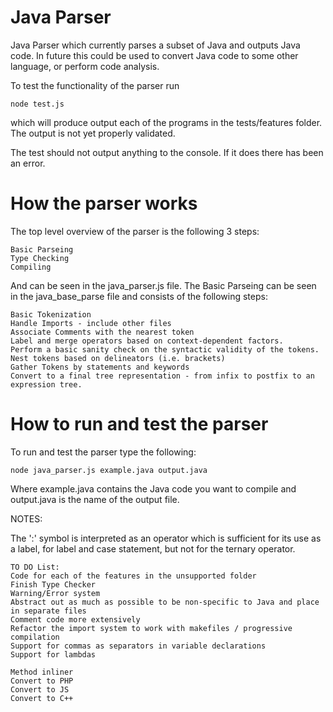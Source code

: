 # Java Parser
Java Parser which currently parses a subset of Java and outputs Java code. In future this could be used to convert Java code to some other language, or perform code analysis.

To test the functionality of the parser run

```
node test.js
```

which will produce output each of the programs in the tests/features folder. The output is not yet properly validated.

The test should not output anything to the console. If it does there has been an error.

# How the parser works

The top level overview of the parser is the following 3 steps:

    Basic Parseing
    Type Checking
    Compiling

And can be seen in the java_parser.js file.
The Basic Parseing can be seen in the java_base_parse file and consists of the following steps:

    Basic Tokenization
    Handle Imports - include other files
    Associate Comments with the nearest token
    Label and merge operators based on context-dependent factors.
    Perform a basic sanity check on the syntactic validity of the tokens.
    Nest tokens based on delineators (i.e. brackets)
    Gather Tokens by statements and keywords
    Convert to a final tree representation - from infix to postfix to an expression tree.

# How to run and test the parser

To run and test the parser type the following:

```
node java_parser.js example.java output.java
```

Where example.java contains the Java code you want to compile and output.java is the name of the output file.

NOTES:

The ':' symbol is interpreted as an operator which is sufficient for its use as a label, for label and case statement, but not for the ternary operator.

	TO DO List:
	Code for each of the features in the unsupported folder
	Finish Type Checker
	Warning/Error system
	Abstract out as much as possible to be non-specific to Java and place in separate files
	Comment code more extensively
	Refactor the import system to work with makefiles / progressive compilation
	Support for commas as separators in variable declarations
	Support for lambdas
	
	Method inliner
	Convert to PHP
	Convert to JS
	Convert to C++
